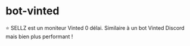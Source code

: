 # bot-vinted
⭐ SELLZ est un moniteur Vinted 0 délai. Similaire à un bot Vinted Discord mais bien plus performant !
